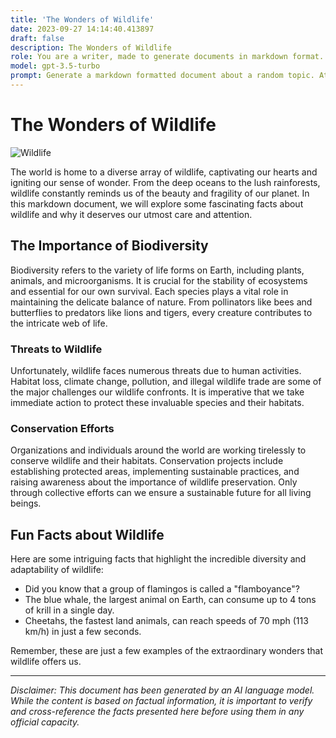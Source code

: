 ```yaml
---
title: 'The Wonders of Wildlife'
date: 2023-09-27 14:14:40.413897
draft: false
description: The Wonders of Wildlife
role: You are a writer, made to generate documents in markdown format. It is very important that all of the documents you generate are in valid markdown format.
model: gpt-3.5-turbo
prompt: Generate a markdown formatted document about a random topic. At the bottom, include a disclaimer explaining that the document was generated by you. The first line of the document should be the title. Make sure that the entire document is in proper markdown format, using a mix of various tags to make the document visually appealing.
---
```


# The Wonders of Wildlife

![Wildlife](https://images.unsplash.com/photo-1509302264639-99c67220cdd5)

The world is home to a diverse array of wildlife, captivating our hearts and igniting our sense of wonder. From the deep oceans to the lush rainforests, wildlife constantly reminds us of the beauty and fragility of our planet. In this markdown document, we will explore some fascinating facts about wildlife and why it deserves our utmost care and attention.

## The Importance of Biodiversity

Biodiversity refers to the variety of life forms on Earth, including plants, animals, and microorganisms. It is crucial for the stability of ecosystems and essential for our own survival. Each species plays a vital role in maintaining the delicate balance of nature. From pollinators like bees and butterflies to predators like lions and tigers, every creature contributes to the intricate web of life.

### Threats to Wildlife

Unfortunately, wildlife faces numerous threats due to human activities. Habitat loss, climate change, pollution, and illegal wildlife trade are some of the major challenges our wildlife confronts. It is imperative that we take immediate action to protect these invaluable species and their habitats.

### Conservation Efforts

Organizations and individuals around the world are working tirelessly to conserve wildlife and their habitats. Conservation projects include establishing protected areas, implementing sustainable practices, and raising awareness about the importance of wildlife preservation. Only through collective efforts can we ensure a sustainable future for all living beings.

## Fun Facts about Wildlife

Here are some intriguing facts that highlight the incredible diversity and adaptability of wildlife:

- Did you know that a group of flamingos is called a "flamboyance"?
- The blue whale, the largest animal on Earth, can consume up to 4 tons of krill in a single day.
- Cheetahs, the fastest land animals, can reach speeds of 70 mph (113 km/h) in just a few seconds.

Remember, these are just a few examples of the extraordinary wonders that wildlife offers us.

---

*Disclaimer: This document has been generated by an AI language model. While the content is based on factual information, it is important to verify and cross-reference the facts presented here before using them in any official capacity.*